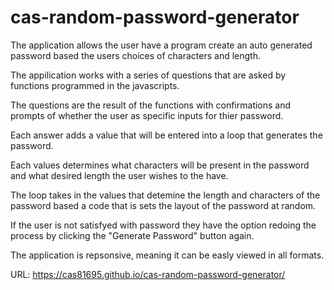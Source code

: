 # cas-random-password-generator

The application allows the user have a program create an auto generated password based the users choices of characters and length.

The appilication works with a series of questions that are asked by functions programmed in the javascripts.

The questions are the result of the functions with confirmations and prompts of whether the user as specific inputs for thier password.

Each answer adds a value that will be entered into a loop that generates the password. 

Each values determines what characters will be present in the password and what desired length the user wishes to the have.

The loop takes in the values that detemine the length and characters of the password based a code that is sets the layout of the password at random.

If the user is not satisfyed with password they have the option redoing the process by clicking the "Generate Password" button again.

The application is repsonsive, meaning it can be easly viewed in all formats.




URL: https://cas81695.github.io/cas-random-password-generator/



